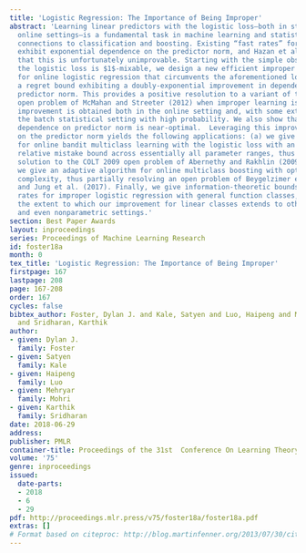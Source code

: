 ```yaml
---
title: 'Logistic Regression: The Importance of Being Improper'
abstract: 'Learning linear predictors with the logistic loss—both in stochastic and
  online settings—is a fundamental task in machine learning and statistics, with direct
  connections to classification and boosting. Existing “fast rates” for this setting
  exhibit exponential dependence on the predictor norm, and Hazan et al. (2014) showed
  that this is unfortunately unimprovable. Starting with the simple observation that
  the logistic loss is $1$-mixable, we design a new efficient improper learning algorithm
  for online logistic regression that circumvents the aforementioned lower bound with
  a regret bound exhibiting a doubly-exponential improvement in dependence on the
  predictor norm. This provides a positive resolution to a variant of the COLT 2012
  open problem of McMahan and Streeter (2012) when improper learning is allowed. This
  improvement is obtained both in the online setting and, with some extra work, in
  the batch statistical setting with high probability. We also show that the improved
  dependence on predictor norm is near-optimal.  Leveraging this improved dependency
  on the predictor norm yields the following applications: (a) we give algorithms
  for online bandit multiclass learning with the logistic loss with an $\tilde{O}(\sqrt{n})$
  relative mistake bound across essentially all parameter ranges, thus providing a
  solution to the COLT 2009 open problem of Abernethy and Rakhlin (2009), and (b)
  we give an adaptive algorithm for online multiclass boosting with optimal sample
  complexity, thus partially resolving an open problem of Beygelzimer et al. (2015)
  and Jung et al. (2017). Finally, we give information-theoretic bounds on the optimal
  rates for improper logistic regression with general function classes, thereby characterizing
  the extent to which our improvement for linear classes extends to other parametric
  and even nonparametric settings.'
section: Best Paper Awards
layout: inproceedings
series: Proceedings of Machine Learning Research
id: foster18a
month: 0
tex_title: 'Logistic Regression: The Importance of Being Improper'
firstpage: 167
lastpage: 208
page: 167-208
order: 167
cycles: false
bibtex_author: Foster, Dylan J. and Kale, Satyen and Luo, Haipeng and Mohri, Mehryar
  and Sridharan, Karthik
author:
- given: Dylan J.
  family: Foster
- given: Satyen
  family: Kale
- given: Haipeng
  family: Luo
- given: Mehryar
  family: Mohri
- given: Karthik
  family: Sridharan
date: 2018-06-29
address: 
publisher: PMLR
container-title: Proceedings of the 31st  Conference On Learning Theory
volume: '75'
genre: inproceedings
issued:
  date-parts:
  - 2018
  - 6
  - 29
pdf: http://proceedings.mlr.press/v75/foster18a/foster18a.pdf
extras: []
# Format based on citeproc: http://blog.martinfenner.org/2013/07/30/citeproc-yaml-for-bibliographies/
---
```

